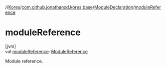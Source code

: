 //[Kores](../../../index.md)/[com.github.jonathanxd.kores.base](../index.md)/[ModuleDeclaration](index.md)/[moduleReference](module-reference.md)

# moduleReference

[jvm]\
val [moduleReference](module-reference.md): [ModuleReference](../-module-reference/index.md)

Module reference.
